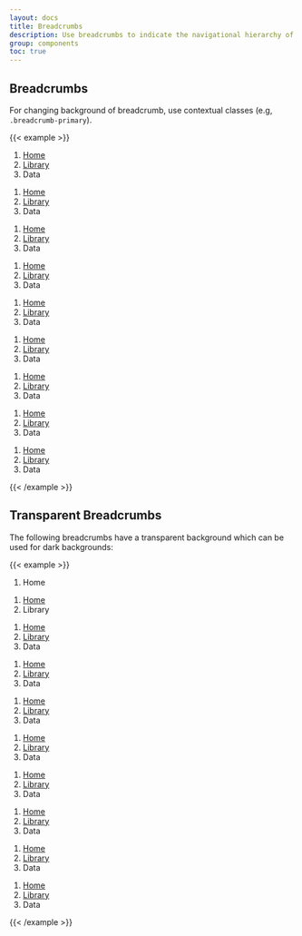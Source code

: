 ```yaml
---
layout: docs
title: Breadcrumbs
description: Use breadcrumbs to indicate the navigational hierarchy of the current page
group: components
toc: true
---
```


## Breadcrumbs

For changing background of breadcrumb, use contextual classes (e.g, `.breadcrumb-primary`).

{{< example >}}
<nav aria-label="breadcrumb">
    <ol class="breadcrumb breadcrumb-text-light breadcrumb-primary text-white">
        <li class="breadcrumb-item"><a href="#">Home</a></li>
        <li class="breadcrumb-item"><a href="#">Library</a></li>
        <li class="breadcrumb-item active" aria-current="page">Data</li>
    </ol>
</nav>
<nav aria-label="breadcrumb">
    <ol class="breadcrumb breadcrumb-text-light breadcrumb-secondary text-white">
        <li class="breadcrumb-item"><a href="#">Home</a></li>
        <li class="breadcrumb-item"><a href="#">Library</a></li>
        <li class="breadcrumb-item active" aria-current="page">Data</li>
    </ol>
</nav>
<nav aria-label="breadcrumb">
    <ol class="breadcrumb breadcrumb-text-light breadcrumb-tertiary text-white">
        <li class="breadcrumb-item"><a href="#">Home</a></li>
        <li class="breadcrumb-item"><a href="#">Library</a></li>
        <li class="breadcrumb-item active" aria-current="page">Data</li>
    </ol>
</nav>
<nav aria-label="breadcrumb">
    <ol class="breadcrumb breadcrumb-text-light breadcrumb-info text-white">
        <li class="breadcrumb-item"><a href="#">Home</a></li>
        <li class="breadcrumb-item"><a href="#">Library</a></li>
        <li class="breadcrumb-item active" aria-current="page">Data</li>
    </ol>
</nav>
<nav aria-label="breadcrumb">
    <ol class="breadcrumb breadcrumb-text-light breadcrumb-warning text-white">
        <li class="breadcrumb-item"><a href="#">Home</a></li>
        <li class="breadcrumb-item"><a href="#">Library</a></li>
        <li class="breadcrumb-item active" aria-current="page">Data</li>
    </ol>
</nav>
<nav aria-label="breadcrumb">
    <ol class="breadcrumb breadcrumb-text-light breadcrumb-danger text-white">
        <li class="breadcrumb-item"><a href="#">Home</a></li>
        <li class="breadcrumb-item"><a href="#">Library</a></li>
        <li class="breadcrumb-item active" aria-current="page">Data</li>
    </ol>
</nav>
<nav aria-label="breadcrumb">
    <ol class="breadcrumb breadcrumb-text-light breadcrumb-dark text-white">
        <li class="breadcrumb-item"><a href="#">Home</a></li>
        <li class="breadcrumb-item"><a href="#">Library</a></li>
        <li class="breadcrumb-item active" aria-current="page">Data</li>
    </ol>
</nav>
<nav aria-label="breadcrumb">
    <ol class="breadcrumb breadcrumb-text-light breadcrumb-gray text-white">
        <li class="breadcrumb-item"><a href="#">Home</a></li>
        <li class="breadcrumb-item"><a href="#">Library</a></li>
        <li class="breadcrumb-item active" aria-current="page">Data</li>
    </ol>
</nav>
<nav aria-label="breadcrumb">
    <ol class="breadcrumb breadcrumb-text-light breadcrumb-light text-white">
        <li class="breadcrumb-item"><a href="#">Home</a></li>
        <li class="breadcrumb-item"><a href="#">Library</a></li>
        <li class="breadcrumb-item active" aria-current="page">Data</li>
    </ol>
</nav>
{{< /example >}}

## Transparent Breadcrumbs

The following breadcrumbs have a transparent background which can be used for dark backgrounds:

{{< example >}}
<nav aria-label="breadcrumb">
    <ol class="breadcrumb breadcrumb-transparent">
        <li class="breadcrumb-item active" aria-current="page">Home</li>
    </ol>
</nav>
<nav aria-label="breadcrumb">
    <ol class="breadcrumb breadcrumb-transparent">
        <li class="breadcrumb-item"><a href="#">Home</a></li>
        <li class="breadcrumb-item active" aria-current="page">Library</li>
    </ol>
</nav>
<nav aria-label="breadcrumb">
    <ol class="breadcrumb breadcrumb-transparent">
        <li class="breadcrumb-item"><a href="#">Home</a></li>
        <li class="breadcrumb-item"><a href="#">Library</a></li>
        <li class="breadcrumb-item active" aria-current="page">Data</li>
    </ol>
</nav>
<nav aria-label="breadcrumb">
    <ol class="breadcrumb breadcrumb-primary breadcrumb-transparent">
        <li class="breadcrumb-item"><a href="#">Home</a></li>
        <li class="breadcrumb-item"><a href="#">Library</a></li>
        <li class="breadcrumb-item active" aria-current="page">Data</li>
    </ol>
</nav>
<nav aria-label="breadcrumb">
    <ol class="breadcrumb breadcrumb-secondary breadcrumb-transparent">
        <li class="breadcrumb-item"><a href="#">Home</a></li>
        <li class="breadcrumb-item"><a href="#">Library</a></li>
        <li class="breadcrumb-item active" aria-current="page">Data</li>
    </ol>
</nav>
<nav aria-label="breadcrumb">
    <ol class="breadcrumb breadcrumb-tertiary breadcrumb-transparent">
        <li class="breadcrumb-item"><a href="#">Home</a></li>
        <li class="breadcrumb-item"><a href="#">Library</a></li>
        <li class="breadcrumb-item active" aria-current="page">Data</li>
    </ol>
</nav>
<nav aria-label="breadcrumb">
    <ol class="breadcrumb breadcrumb-info breadcrumb-transparent">
        <li class="breadcrumb-item"><a href="#">Home</a></li>
        <li class="breadcrumb-item"><a href="#">Library</a></li>
        <li class="breadcrumb-item active" aria-current="page">Data</li>
    </ol>
</nav>
<nav aria-label="breadcrumb">
    <ol class="breadcrumb breadcrumb-warning breadcrumb-transparent">
        <li class="breadcrumb-item"><a href="#">Home</a></li>
        <li class="breadcrumb-item"><a href="#">Library</a></li>
        <li class="breadcrumb-item active" aria-current="page">Data</li>
    </ol>
</nav>
<nav aria-label="breadcrumb">
    <ol class="breadcrumb breadcrumb-danger breadcrumb-transparent">
        <li class="breadcrumb-item"><a href="#">Home</a></li>
        <li class="breadcrumb-item"><a href="#">Library</a></li>
        <li class="breadcrumb-item active" aria-current="page">Data</li>
    </ol>
</nav>
<nav aria-label="breadcrumb">
    <ol class="breadcrumb breadcrumb-dark breadcrumb-transparent">
        <li class="breadcrumb-item"><a href="#">Home</a></li>
        <li class="breadcrumb-item"><a href="#">Library</a></li>
        <li class="breadcrumb-item active" aria-current="page">Data</li>
    </ol>
</nav>
{{< /example >}}
